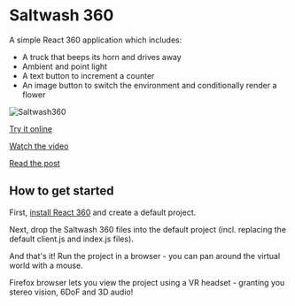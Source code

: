 # Saltwash 360

A simple React 360 application which includes:
* A truck that beeps its horn and drives away
* Ambient and point light
* A text button to increment a counter
* An image button to switch the environment and conditionally render a flower

![Saltwash360](https://rdmilligan.files.wordpress.com/2018/12/React360_3DObject_Flower.png "Saltwash360")

[Try it online](https://rdmilligan.github.io/saltwash-360/)

[Watch the video](https://www.youtube.com/watch?v=ZW2PeJsYvss)

[Read the post](https://rdmilligan.wordpress.com/2018/12/30/react-360-3d-object/)

## How to get started

First, [install React 360](https://facebook.github.io/react-360/docs/setup.html) and create a default project.

Next, drop the Saltwash 360 files into the default project (incl. replacing the default client.js and index.js files).

And that's it! Run the project in a browser - you can pan around the virtual world with a mouse. 

Firefox browser lets you view the project using a VR headset - granting you stereo vision, 6DoF and 3D audio!
